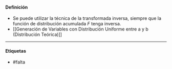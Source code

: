 #### Definición
- Se puede utilizar la técnica de la transformada inversa, siempre que la función de distribución acumulada $F$ tenga inversa.
- [[Generación de Variables con Distribución Uniforme entre a y b (Distribución Teórica)]]
***
#### Etiquetas
- #falta 
